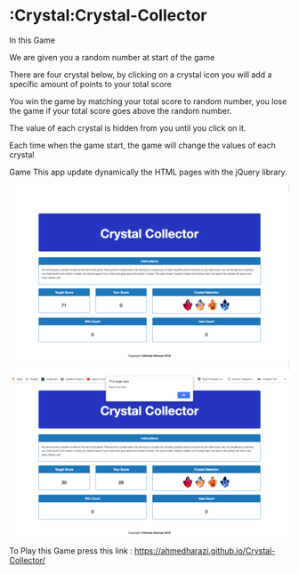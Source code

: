 # :Crystal:Crystal-Collector

In this Game 

We are given you a random number at start of the game

There are four crystal below, by clicking on a crystal icon you will add a specific amount of points to your total score

You win the game by matching your total score to random number, you lose the game if your total score goes above the random number.

The value of each crystal is hidden from you until you click on it.

Each time when the game start, the game will change the values of each crystal

Game
This app update dynamically the HTML pages with the jQuery library. 


![app Image](/assets/images/pic1.png)
![app Image](/assets/images/pic2.png)

To Play this Game press this link :
https://ahmedharazi.github.io/Crystal-Collector/
